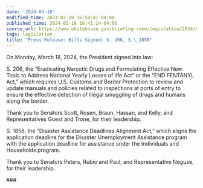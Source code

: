 ```yaml
---
date: '2024-03-18'
modified_time: 2024-03-18 16:58:41-04:00
published_time: 2024-03-18 16:41:14-04:00
source_url: https://www.whitehouse.gov/briefing-room/legislation/2024/03/18/press-release-bills-signed-s-206-s-1858/
tags: legislation
title: "Press Release: Bills Signed: S. 206, S.\_1858"
---
```

 
On Monday, March 18, 2024, the President signed into law:

S. 206, the “Eradicating Narcotic Drugs and Formulating Effective New
Tools to Address National Yearly Losses of life Act” or the “END
FENTANYL Act,” which requires U.S. Customs and Border Protection to
review and update manuals and policies related to inspections at ports
of entry to ensure the effective detection of illegal smuggling of drugs
and humans along the border.

Thank you to Senators Scott, Rosen, Braun, Hassan, and Kelly, and
Representatives Guest and Trone, for their leadership.

S. 1858, the “Disaster Assistance Deadlines Alignment Act,” which aligns
the application deadline for the Disaster Unemployment Assistance
program with the application deadline for assistance under the
Individuals and Households program.

Thank you to Senators Peters, Rubio and Paul, and Representative Neguse,
for their leadership.

\###

